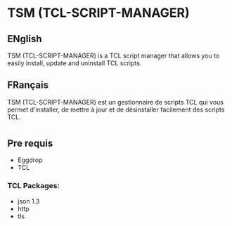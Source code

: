 # TSM (TCL-SCRIPT-MANAGER)
## ENglish
TSM (TCL-SCRIPT-MANAGER) is a TCL script manager that allows you to easily install, update and uninstall TCL scripts.

## FRançais
TSM (TCL-SCRIPT-MANAGER) est un gestionnaire de scripts TCL qui vous permet d'installer, de mettre à jour et de désinstaller facilement des scripts TCL.
#
## Pre requis
* Eggdrop
* TCL
### TCL Packages:
* json 1.3
* http
* tls
#